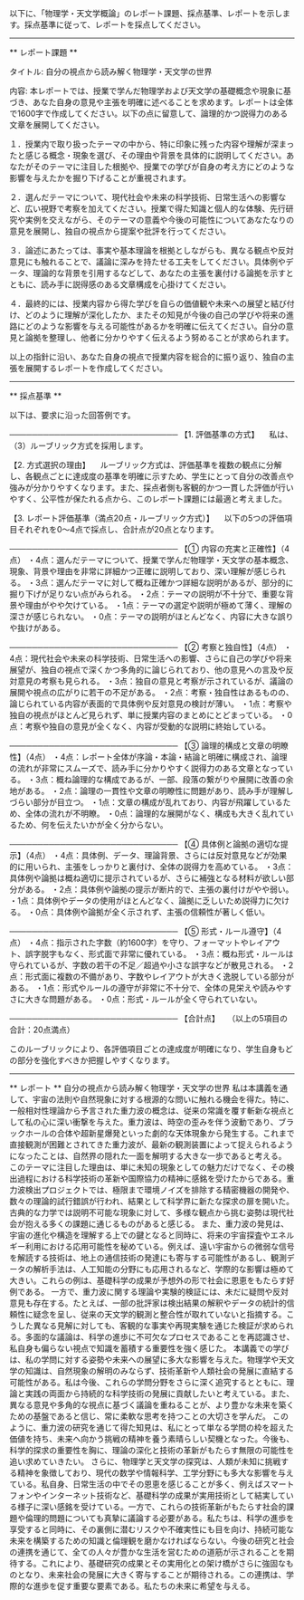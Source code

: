 以下に、「物理学・天文学概論」のレポート課題、採点基準、レポートを示します。採点基準に従って、レポートを採点してください。

---------------------------------------
** レポート課題 **

タイトル: 自分の視点から読み解く物理学・天文学の世界

内容:
本レポートでは、授業で学んだ物理学および天文学の基礎概念や現象に基づき、あなた自身の意見や主張を明確に述べることを求めます。レポートは全体で1600字で作成してください。以下の点に留意して、論理的かつ説得力のある文章を展開してください。

１．授業内で取り扱ったテーマの中から、特に印象に残った内容や理解が深まったと感じる概念・現象を選び、その理由や背景を具体的に説明してください。あなたがそのテーマに注目した根拠や、授業での学びが自身の考え方にどのような影響を与えたかを掘り下げることが重視されます。

２．選んだテーマについて、現代社会や未来の科学技術、日常生活への影響など、広い視野で考察を加えてください。授業で得た知識と個人的な体験、先行研究や実例を交えながら、そのテーマの意義や今後の可能性についてあなたなりの意見を展開し、独自の視点から提案や批評を行ってください。

３．論述にあたっては、事実や基本理論を根拠としながらも、異なる観点や反対意見にも触れることで、議論に深みを持たせる工夫をしてください。具体例やデータ、理論的な背景を引用するなどして、あなたの主張を裏付ける論拠を示すとともに、読み手に説得感のある文章構成を心掛けてください。

４．最終的には、授業内容から得た学びを自らの価値観や未来への展望と結び付け、どのように理解が深化したか、またその知見が今後の自己の学びや将来の進路にどのような影響を与える可能性があるかを明確に伝えてください。自分の意見と論拠を整理し、他者に分かりやすく伝えるよう努めることが求められます。

以上の指針に沿い、あなた自身の視点で授業内容を総合的に振り返り、独自の主張を展開するレポートを作成してください。

---------------------------------------
** 採点基準 **

以下は、要求に沿った回答例です。

──────────────────────────────
【1. 評価基準の方式】
　私は、（3）ルーブリック方式を採用します。

【2. 方式選択の理由】
　ルーブリック方式は、評価基準を複数の観点に分解し、各観点ごとに達成度の基準を明確に示すため、学生にとって自分の改善点や強みが分かりやすくなります。また、採点者側も客観的かつ一貫した評価が行いやすく、公平性が保たれる点から、このレポート課題には最適と考えました。

【3. レポート評価基準（満点20点・ルーブリック方式）】
　以下の5つの評価項目それぞれを0～4点で採点し、合計点が20点となります。

──────────────────────────────
【① 内容の充実と正確性】（4点）
・4点：選んだテーマについて、授業で学んだ物理学・天文学の基本概念、現象、背景や理由を非常に詳細かつ正確に説明しており、深い理解が感じられる。
・3点：選んだテーマに対して概ね正確かつ詳細な説明があるが、部分的に掘り下げが足りない点がみられる。
・2点：テーマの説明が不十分で、重要な背景や理由がやや欠けている。
・1点：テーマの選定や説明が極めて薄く、理解の深さが感じられない。
・0点：テーマの説明がほとんどなく、内容に大きな誤りや抜けがある。

──────────────────────────────
【② 考察と独自性】（4点）
・4点：現代社会や未来の科学技術、日常生活への影響、さらに自己の学びや将来展望が、独自の視点で深くかつ多角的に論じられており、他の意見への言及や反対意見の考察も見られる。
・3点：独自の意見と考察が示されているが、議論の展開や視点の広がりに若干の不足がある。
・2点：考察・独自性はあるものの、論じられている内容が表面的で具体例や反対意見の検討が薄い。
・1点：考察や独自の視点がほとんど見られず、単に授業内容のまとめにとどまっている。
・0点：考察や独自の意見が全くなく、内容が受動的な説明に終始している。

──────────────────────────────
【③ 論理的構成と文章の明瞭性】（4点）
・4点：レポート全体が序論・本論・結論と明確に構成され、論理の流れが非常にスムーズで、読み手に分かりやすく説得力のある文章となっている。
・3点：概ね論理的な構成であるが、一部、段落の繋がりや展開に改善の余地がある。
・2点：論理の一貫性や文章の明瞭性に問題があり、読み手が理解しづらい部分が目立つ。
・1点：文章の構成が乱れており、内容が飛躍しているため、全体の流れが不明瞭。
・0点：論理的な展開がなく、構成も大きく乱れているため、何を伝えたいかが全く分からない。

──────────────────────────────
【④ 具体例と論拠の適切な提示】（4点）
・4点：具体例、データ、理論背景、さらには反対意見などが効果的に用いられ、主張をしっかりと裏付け、全体の説得力を高めている。
・3点：具体例や論拠は概ね適切に提示されているが、さらに補強となる材料が欲しい部分がある。
・2点：具体例や論拠の提示が断片的で、主張の裏付けがやや弱い。
・1点：具体例やデータの使用がほとんどなく、論拠に乏しいため説得力に欠ける。
・0点：具体例や論拠が全く示されず、主張の信頼性が著しく低い。

──────────────────────────────
【⑤ 形式・ルール遵守】（4点）
・4点：指示された字数（約1600字）を守り、フォーマットやレイアウト、誤字脱字もなく、形式面で非常に優れている。
・3点：概ね形式・ルールは守られているが、字数の若干の不足／超過や小さな誤字などが散見される。
・2点：形式面に複数の不備があり、字数やレイアウトが大きく逸脱している部分がある。
・1点：形式やルールの遵守が非常に不十分で、全体の見栄えや読みやすさに大きな問題がある。
・0点：形式・ルールが全く守られていない。

──────────────────────────────
【合計点】　　（以上の5項目の合計：20点満点）

このルーブリックにより、各評価項目ごとの達成度が明確になり、学生自身もどの部分を強化すべきか把握しやすくなります。

---------------------------------------
** レポート **
自分の視点から読み解く物理学・天文学の世界
私は本講義を通して、宇宙の法則や自然現象に対する根源的な問いに触れる機会を得た。特に、一般相対性理論から予言された重力波の概念は、従来の常識を覆す斬新な視点として私の心に深い衝撃を与えた。重力波は、時空の歪みを伴う波動であり、ブラックホールの合体や超新星爆発といった劇的な天体現象から発生する。これまで直接観測が困難とされてきた重力波が、最新の観測装置によって捉えられるようになったことは、自然界の隠れた一面を解明する大きな一歩であると考える。
このテーマに注目した理由は、単に未知の現象としての魅力だけでなく、その検出過程における科学技術の革新や国際協力の精神に感銘を受けたからである。重力波検出プロジェクトでは、極限まで環境ノイズを排除する精密機器の開発や、数々の理論的試行錯誤が行われ、結果として科学界に新たな探求の扉を開いた。古典的な力学では説明不可能な現象に対して、多様な観点から挑む姿勢は現代社会が抱える多くの課題に通じるものがあると感じる。
また、重力波の発見は、宇宙の進化や構造を理解する上での鍵となると同時に、将来の宇宙探査やエネルギー利用における応用可能性を秘めている。例えば、遠い宇宙からの微弱な信号を解読する技術は、地上の通信技術の発達にも寄与する可能性があるし、観測データの解析手法は、人工知能の分野にも応用されるなど、学際的な影響は極めて大きい。これらの例は、基礎科学の成果が予想外の形で社会に恩恵をもたらす好例である。
一方で、重力波に関する理論や実験的検証には、未だに疑問や反対意見も存在する。たとえば、一部の批評家は検出結果の解釈やデータの統計的信頼性に疑念を呈し、従来の天文学的観測と整合性が取れていないと指摘する。こうした異なる見解に対しても、客観的な事実や再現実験を通じた検証が求められる。多面的な議論は、科学の進歩に不可欠なプロセスであることを再認識させ、私自身も偏らない視点で知識を蓄積する重要性を強く感じた。
本講義での学びは、私の学問に対する姿勢や未来への展望に多大な影響を与えた。物理学や天文学の知識は、自然現象の解明のみならず、技術革新や人類社会の発展に直結する可能性がある。私は今後、これらの学問分野をさらに深く追究するとともに、理論と実践の両面から持続的な科学技術の発展に貢献したいと考えている。また、異なる意見や多角的な視点に基づく議論を重ねることが、より豊かな未来を築くための基盤であると信じ、常に柔軟な思考を持つことの大切さを学んだ。
このように、重力波の研究を通じて得た知見は、私にとって単なる学問の枠を超えた価値を持ち、未来へ向かう挑戦の精神を養う素晴らしい契機となった。今後も、科学的探求の重要性を胸に、理論の深化と技術の革新がもたらす無限の可能性を追い求めていきたい。
さらに、物理学と天文学の探究は、人類が未知に挑戦する精神を象徴しており、現代の数学や情報科学、工学分野にも多大な影響を与えている。私自身、日常生活の中でその恩恵を感じることが多く、例えばスマートフォンやインターネット技術など、基礎科学の成果が実用技術として結実している様子に深い感銘を受けている。一方で、これらの技術革新がもたらす社会的課題や倫理的問題についても真摯に議論する必要がある。私たちは、科学の進歩を享受すると同時に、その裏側に潜むリスクや不確実性にも目を向け、持続可能な未来を構築するための知識と倫理観を磨かなければならない。今後の研究と社会の連携を通じて、全ての人々が豊かな生活を営むための道筋が示されることを期待する。これにより、基礎研究の成果とその実用化との架け橋がさらに強固なものとなり、未来社会の発展に大きく寄与することが期待される。この連携は、学際的な進歩を促す重要な要素である。私たちの未来に希望を与える。

